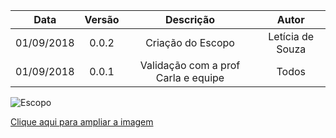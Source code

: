 | Data | Versão | Descrição | Autor |
|:----:|:------:|:---------:|:-----:|
|01/09/2018|0.0.2|Criação do Escopo| Letícia de Souza|
|01/09/2018|0.0.1|Validação com a prof Carla e equipe| Todos |

![Escopo](https://uploaddeimagens.com.br/images/001/637/328/original/Escopo_Projeto_LinoBot_%281%29.png?1537987237)

[Clique aqui para ampliar a imagem](https://uploaddeimagens.com.br/images/001/637/328/original/Escopo_Projeto_LinoBot_%281%29.png?1537987237)
